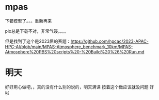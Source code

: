 # mpas
下错模型了。。。重新再来

pio总是下载不对，非常气馁。。。。

但是找到了这个是2023届的赛题：https://github.com/hpcac/2023-APAC-HPC-AI/blob/main/MPAS-Atmosphere_benchmark_10km/MPAS-Atmosphere%20PBS%20scripts%20-%20Build%20%26%20Run.md

# 明天
好好用心做吧，，真的没有什么别的说的，明天满课
按着这个做应该就没问题
好啦